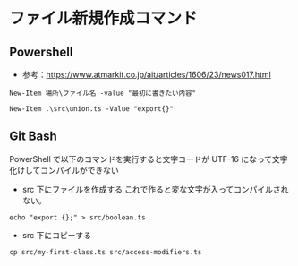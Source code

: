 # ファイル新規作成コマンド

## Powershell

- 参考：https://www.atmarkit.co.jp/ait/articles/1606/23/news017.html

```
New-Item 場所\ファイル名 -value "最初に書きたい内容"
```

```
New-Item .\src\union.ts -Value "export{}"
```

## Git Bash

PowerShell で以下のコマンドを実行すると文字コードが UTF-16 になって文字化けしてコンパイルができない

- src 下にファイルを作成する
  これで作ると変な文字が入ってコンパイルされない。

```
echo "export {};" > src/boolean.ts
```

- src 下にコピーする

```
cp src/my-first-class.ts src/access-modifiers.ts
```
